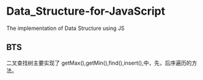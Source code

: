# Data_Structure-for-JavaScript
The implementation of Data Structure using JS
## BTS
二叉查找树主要实现了 getMax(),getMin(),find(),insert(),中，先，后序遍历的方法。 
